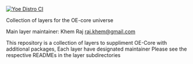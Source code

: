 [![Yoe Distro CI](https://github.com/YoeDistro/meta-openembedded/workflows/Yoe%20Distro%20CI/badge.svg?branch=yoe%2Fmut)](https://github.com/YoeDistro/meta-openembedded/actions/workflows/yoe.yml?query=workflow%3AYoe+branch%3Ayoe%2Fmut)

Collection of layers for the OE-core universe

Main layer maintainer: Khem Raj <raj.khem@gmail.com>

This repository is a collection of layers to suppliment OE-Core
with additional packages, Each layer have designated maintainer
Please see the respective READMEs in the layer subdirectories
